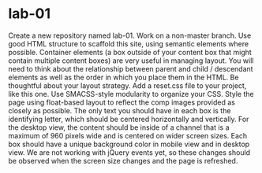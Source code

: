 # lab-01
Create a new repository named lab-01. Work on a non-master branch. Use good HTML structure to scaffold this site, using semantic elements where possible. Container elements (a box outside of your content box that might contain multiple content boxes) are very useful in managing layout. You will need to think about the relationship between parent and child / descendant elements as well as the order in which you place them in the HTML. Be thoughtful about your layout strategy. Add a reset.css file to your project, like this one. Use SMACSS-style modularity to organize your CSS. Style the page using float-based layout to reflect the comp images provided as closely as possible. The only text you should have in each box is the identifying letter, which should be centered horizontally and vertically. For the desktop view, the content should be inside of a channel that is a maximum of 960 pixels wide and is centered on wider screen sizes. Each box should have a unique background color in mobile view and in desktop view. We are not working with jQuery events yet, so these changes should be observed when the screen size changes and the page is refreshed.
